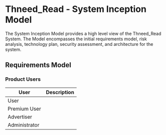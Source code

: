 # Thneed_Read - System Inception Model
The System Inception Model provides a high level view of the Thneed_Read System. 
The Model encompasses the initial requirements model, risk analysis, technology plan, security assessment, and architecture for the system. 

## Requirements Model
### Product Users
| User | Description |
| ---- | ----------- |
| User | 
| Premium User |
| Advertiser |
| Administrator |